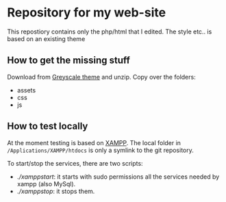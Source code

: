 # Repository for my web-site

This repostiory contains only the php/html that I edited. The style etc.. is based on an existing theme

## How to get the missing stuff
Download from [Greyscale theme](https://startbootstrap.com/theme/grayscale) and unzip.
Copy over the folders:
 - assets
 - css
 - js


## How to test locally
At the moment testing is based on [XAMPP](http://www.csc.villanova.edu/~mdamian/PHP/macxampp.htm). The local folder in `/Applications/XAMPP/htdocs` is only a symlink to the git repository.

To start/stop the services, there are two scripts:
 - *./xamppstart*: it starts with sudo permissions all the services needed by xampp (also MySql).
 - *./xamppstop*: it stops them.